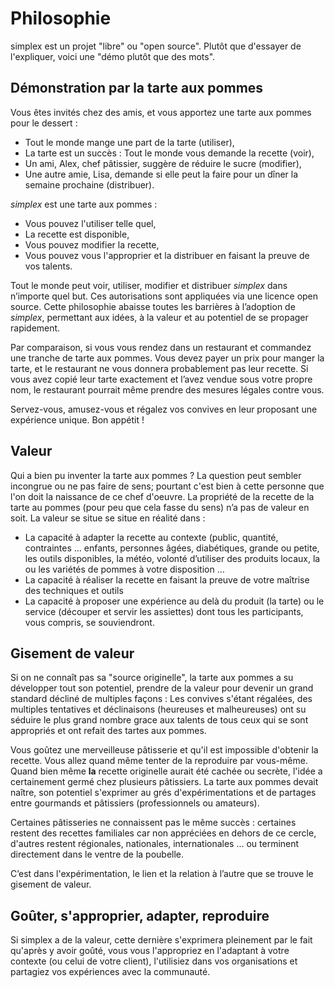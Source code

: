 # Philosophie

simplex est un projet "libre" ou "open source". Plutôt que d'essayer de l'expliquer, voici une "démo plutôt que des mots".

## Démonstration par la tarte aux pommes
Vous êtes invités chez des amis, et vous apportez une tarte aux pommes pour le dessert :
- Tout le monde mange une part de la tarte (utiliser),
- La tarte est un succès : Tout le monde vous demande la recette (voir),
- Un ami, Alex, chef pâtissier, suggère de réduire le sucre (modifier),
- Une autre amie, Lisa, demande si elle peut la faire pour un dîner la semaine prochaine (distribuer).

_simplex_ est une tarte aux pommes :
- Vous pouvez l'utiliser telle quel,
- La recette est disponible,
- Vous pouvez modifier la recette,
- Vous pouvez vous l'approprier et la distribuer en faisant la preuve de vos talents.

Tout le monde peut voir, utiliser, modifier et distribuer _simplex_ dans n’importe quel but. Ces autorisations sont appliquées via une licence open source. 
Cette philosophie abaisse toutes les barrières à l’adoption de _simplex_, permettant aux idées, à la valeur et au potentiel de se propager rapidement.

Par comparaison, si vous vous rendez dans un restaurant et commandez une tranche de tarte aux pommes. Vous devez payer un prix pour manger la tarte, et le restaurant ne vous donnera probablement pas leur recette. Si vous avez copié leur tarte exactement et l’avez vendue sous votre propre nom, le restaurant pourrait même prendre des mesures légales contre vous.

Servez-vous, amusez-vous et régalez vos convives en leur proposant une expérience unique.
Bon appétit !

## Valeur
Qui a bien pu inventer la tarte aux pommes ? La question peut sembler incongrue ou ne pas faire de sens; pourtant c'est bien à cette personne que l'on doit la naissance de ce chef d'oeuvre. La propriété de la recette de la tarte au pommes (pour peu que cela fasse du sens) n’a pas de valeur en soit. La valeur se situe se situe en réalité dans :
- La capacité à adapter la recette au contexte (public, quantité, contraintes …  enfants, personnes âgées, diabétiques, grande ou petite, les outils disponibles, la météo, volonté d’utiliser des produits locaux, la ou les variétés de pommes à votre disposition …
- La capacité à réaliser la recette en faisant la preuve de votre maîtrise des techniques et outils
- La capacité à proposer une expérience au delà du produit (la tarte) ou le service (découper et servir les assiettes) dont tous les participants, vous compris, se souviendront.

## Gisement de valeur
Si on ne connaît pas sa "source originelle", la tarte aux pommes a su développer tout son potentiel, prendre de la valeur pour devenir un grand standard décliné de multiples façons : Les convives s'étant régalées, des multiples tentatives et déclinaisons (heureuses et malheureuses) ont su séduire le plus grand nombre grace aux talents de tous ceux qui se sont appropriés et ont refait des tartes aux pommes.

Vous goûtez une merveilleuse pâtisserie et qu'il est impossible d'obtenir la recette. Vous allez quand même tenter de la reproduire par vous-même. Quand bien même **la** recette originelle aurait été cachée ou secrète, l'idée a certainement germé chez plusieurs pâtissiers. La tarte aux pommes devait naître, son potentiel s'exprimer au grés d'expérimentations et de partages entre gourmands et pâtissiers (professionnels ou amateurs).

Certaines pâtisseries ne connaissent pas le même succès : certaines restent des recettes familiales car non appréciées en dehors de ce cercle, d'autres restent régionales, nationales, internationales ... ou terminent directement dans le ventre de la poubelle.

C’est dans l'expérimentation, le lien et la relation à l’autre que se trouve le gisement de valeur.

## Goûter, s'approprier, adapter, reproduire
Si simplex a de la valeur, cette dernière s'exprimera pleinement par le fait qu'après y avoir goûté, vous vous l'appropriez en l'adaptant à votre contexte (ou celui de votre client), l'utilisiez dans vos organisations et partagiez vos expériences avec la communauté.
